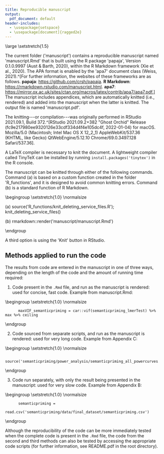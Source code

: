```yaml
---
title: Reproducible manuscript
output:
  pdf_document: default
header-includes:
  - \usepackage{setspace}
  - \usepackage[document]{ragged2e}
---
```



[//]: # (FOR YOUR CONVENIENCE, CONSIDER 'README.pdf' INSTEAD OF THIS SOURCE FILE.)


\large
\setstretch{1.5}


The current folder ('manuscript') contains a reproducible manuscript named 'manuscript.Rmd' that is built using the R package 'papaja', Version 0.1.0.9997 (Aust & Barth, 2020), within the R Markdown framework (Xie et al., 2020). The APA format is enabled by the 'apa7' document class (Weiss, 2021).^[For further information, the websites of these frameworks are as follows. **papaja**: https://github.com/crsh/papaja. **R Markdown**: https://rmarkdown.rstudio.com/manuscript.html. **apa7**: https://mirror.ox.ac.uk/sites/ctan.org/macros/latex/contrib/apa7/apa7.pdf.] The manuscript includes appendices, which are automatically knitted (i.e., rendered) and added into the manuscript when the latter is knitted. The output file is named 'manuscript.pdf'. 

The knitting---or compilation---was originally performed in RStudio 2021.09.1, Build 372.^[RStudio 2021.09.2+382 "Ghost Orchid" Release (fc9e217980ee9320126e33cdf334d4f4e105dc4f, 2022-01-04) for macOS. Mozilla/5.0 (Macintosh; Intel Mac OS X 12_2_1) AppleWebKit/537.36 (KHTML, like Gecko) QtWebEngine/5.12.10 Chrome/69.0.3497.128 Safari/537.36].

A LaTeX compiler is necessary to knit the document. A lightweight compiler called TinyTeX can be installed by running `install.packages('tinytex')` in the R console.

The manuscript can be knitted through either of the following commands. Command (a) is based on a custom function created in the folder 'R_functions', and it is designed to avoid common knitting errors. Command (b) is a standard function of R Markdown.

\begingroup \setstretch{1.0} \normalsize

(a)      source('R_functions/knit_deleting_service_files.R'); knit_deleting_service_files()

(b)      rmarkdown::render('manuscript/manuscript.Rmd')

\endgroup

A third option is using the 'Knit' button in RStudio.


## Methods applied to run the code

The results from code are entered in the manuscript in one of three ways, depending on the length of the code and the amount of running time required:

1. Code present in the `.Rmd` file, and run as the manuscript is rendered: used for concise, fast code. Example from manuscript.Rmd: 

\begingroup \setstretch{1.0} \normalsize

          maxVIF_semanticpriming = car::vif(semanticpriming_lmerTest) %>% max %>% ceiling

\endgroup


2. Code sourced from separate scripts, and run as the manuscript is rendered: used for very long code. Example from Appendix C: 

\begingroup \setstretch{1.0} \normalsize

          source('semanticpriming/power_analysis/semanticpriming_all_powercurves.R')

\endgroup


3. Code run separately, with only the result being presented in the manuscript: used for very slow code. Example from Appendix B:
  
\begingroup \setstretch{1.0} \normalsize

          semanticpriming = 
            read.csv('semanticpriming/data/final_dataset/semanticpriming.csv')

\endgroup

Although the reproducibility of the code can be more immediately tested when the complete code is present in the `.Rmd` file, the code from the second and third methods can also be tested by accessing the appropriate code scripts (for further information, see README.pdf in the root directory).


